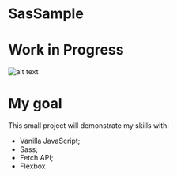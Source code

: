 # SasSample

# Work in Progress

![alt text][logo]

[logo]: https://ih1.redbubble.net/image.444173684.6876/st,small,200x200-pad,200x200,f8f8f8.u1.jpg "An illustration of a coder fighting his desktop drown like a traffic sign!"

# My goal
This small project will demonstrate my skills with:

  * Vanilla JavaScript;
  * Sass;
  * Fetch API;
  * Flexbox
  
